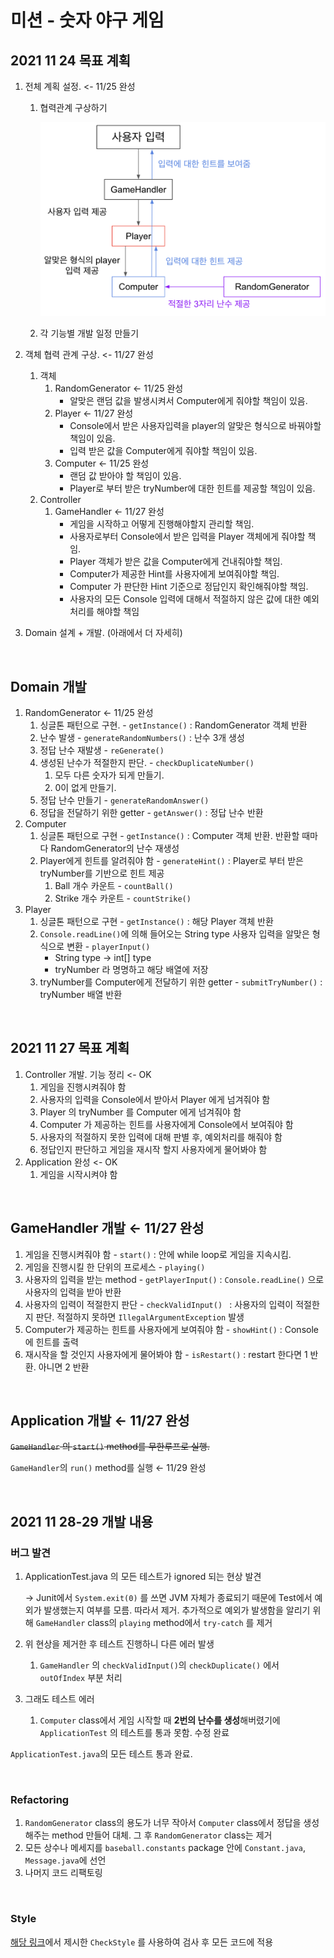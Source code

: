 # 미션 - 숫자 야구 게임

## 2021 11 24 목표 계획

1. 전체 계획 설정. <- 11/25 완성

   1. 협력관계 구상하기 

      ![wooteco1](https://github.com/xi-jjun/xi-jjun.github.io/blob/master/_posts/study/img/wooteco1.png?raw=True)

   2. 각 기능별 개발 일정 만들기

2. 객체 협력 관계 구상. <- 11/27 완성

   1. 객체
      1. RandomGenerator <- 11/25 완성
         - 알맞은 랜덤 값을 발생시켜서 Computer에게 줘야할 책임이 있음.
      2. Player <- 11/27 완성
         - Console에서 받은 사용자입력을 player의 알맞은 형식으로 바꿔야할 책임이 있음.
         - 입력 받은 값을 Computer에게 줘야할 책임이 있음.
      3. Computer <- 11/25 완성
         - 랜덤 값 받아야 할 책임이 있음.
         - Player로 부터 받은 tryNumber에 대한 힌트를 제공할 책임이 있음.
   2. Controller
      1. GameHandler <- 11/27 완성
         - 게임을 시작하고 어떻게 진행해야할지 관리할 책임.
         - 사용자로부터 Console에서 받은 입력을 Player 객체에게 줘야할 책임.
         - Player 객체가 받은 값을 Computer에게 건내줘야할 책임.
         - Computer가 제공한 Hint를 사용자에게 보여줘야할 책임.
         - Computer 가 판단한 Hint 기준으로 정답인지 확인해줘야할 책임.
         - 사용자의 모든 Console 입력에 대해서 적절하지 않은 값에 대한 예외처리를 해야할 책임

3. Domain 설계 + 개발. (아래에서 더 자세히)

<br>

## Domain 개발

1. RandomGenerator <- 11/25 완성
   1. 싱글톤 패턴으로 구현. - `getInstance()` : RandomGenerator 객체 반환
   2. 난수 발생 - `generateRandomNumbers()` : 난수 3개 생성
   3. 정답 난수 재발생 - `reGenerate()`
   4. 생성된 난수가 적절한지 판단. - `checkDuplicateNumber()`
      1. 모두 다른 숫자가 되게 만들기. 
      2. 0이 없게 만들기.
   5. 정답 난수 만들기 - `generateRandomAnswer()`
   6. 정답을 전달하기 위한 getter - `getAnswer()` : 정답 난수 반환
2. Computer
   1. 싱글톤 패턴으로 구현 - `getInstance()` : Computer 객체 반환. 반환할 때마다 RandomGenerator의 난수 재생성
   2. Player에게 힌트를 알려줘야 함 - `generateHint()` : Player로 부터 받은 tryNumber를 기반으로 힌트 제공
      1. Ball 개수 카운트 - `countBall()` 
      2. Strike 개수 카운트 - `countStrike()`
3. Player
   1. 싱글톤 패턴으로 구현 - `getInstance()` : 해당 Player 객체 반환
   2. `Console.readLine()`에 의해 들어오는 String type 사용자 입력을 알맞은 형식으로 변환 - `playerInput()`
      - String type → int[] type
      - tryNumber 라 명명하고 해당 배열에 저장
   3. tryNumber를 Computer에게 전달하기 위한 getter - `submitTryNumber()` : tryNumber 배열 반환

<br>

## 2021 11 27 목표 계획

1. Controller 개발. 기능 정리 <- OK
   1. 게임을 진행시켜줘야 함
   2. 사용자의 입력을 Console에서 받아서 Player 에게 넘겨줘야 함
   3. Player 의 tryNumber 를 Computer 에게 넘겨줘야 함
   4. Computer 가 제공하는 힌트를 사용자에게 Console에서 보여줘야 함
   5. 사용자의 적절하지 못한 입력에 대해 판별 후, 예외처리를 해줘야 함
   6. 정답인지 판단하고 게임을 재시작 할지 사용자에게 물어봐야 함
2. Application 완성 <- OK
   1. 게임을 시작시켜야 함

<br>

## GameHandler 개발 ← 11/27 완성

1. 게임을 진행시켜줘야 함 - `start()` : 안에 while loop로 게임을 지속시킴.
2. 게임을 진행시킬 한 단위의 프로세스 - `playing()` 
3. 사용자의 입력을 받는 method - `getPlayerInput()` : `Console.readLine()` 으로 사용자의 입력을 받아 반환
4. 사용자의 입력이 적절한지 판단 - `checkValidInput() ` : 사용자의 입력이 적절한지 판단. 적절하지 못하면 `IllegalArgumentException` 발생
5. Computer가 제공하는 힌트를 사용자에게 보여줘야 함 - `showHint()` : Console에 힌트를 출력
6. 재시작을 할 것인지 사용자에게 물어봐야 함 - `isRestart()` : restart 한다면 1 반환. 아니면 2 반환

<br>

## Application 개발 ← 11/27 완성

~~`GameHandler` 의 `start()` method를 무한루프로 실행.~~

`GameHandler`의 `run()` method를 실행 ← 11/29 완성

<br>

## 2021 11 28-29 개발 내용

### 버그 발견

1. ApplicationTest.java 의 모든 테스트가 ignored 되는 현상 발견

   → Junit에서 `System.exit(0)` 를 쓰면 JVM 자체가 종료되기 때문에 Test에서 예외가 발생했는지 여부를 모름. 따라서 제거. 추가적으로 예외가 발생함을 알리기 위해 `GameHandler` class의 `playing` method에서 `try-catch` 를 제거

2. 위 현상을 제거한 후 테스트 진행하니 다른 에러 발생

   1. `GameHandler` 의 `checkValidInput()`의 `checkDuplicate()`  에서 `outOfIndex` 부분 처리

3. 그래도 테스트 에러

   1. `Computer` class에서 게임 시작할 때 **2번의 난수를 생성**해버렸기에 `ApplicationTest` 의 테스트를 통과 못함. 수정 완료

`ApplicationTest.java`의 모든 테스트 통과 완료.

<br>

### Refactoring

1. `RandomGenerator` class의 용도가 너무 작아서 `Computer` class에서 정답을 생성해주는 method 만들어 대체. 그 후 `RandomGenerator` class는 제거
2. 모든 상수나 메세지를 `baseball.constants` package 안에 `Constant.java`, `Message.java`에 선언
3. 나머지 코드 리팩토링

<br>

### Style

[해당 링크](https://naver.github.io/hackday-conventions-java/#newline-lf)에서 제시한 `CheckStyle` 를 사용하여 검사 후 모든 코드에 적용

